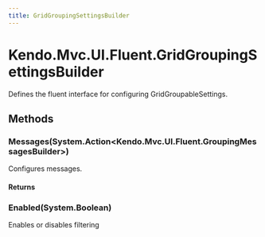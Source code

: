 ```yaml
---
title: GridGroupingSettingsBuilder
---
```


# Kendo.Mvc.UI.Fluent.GridGroupingSettingsBuilder
Defines the fluent interface for configuring GridGroupableSettings.




## Methods


### Messages(System.Action\<Kendo.Mvc.UI.Fluent.GroupingMessagesBuilder\>)
Configures messages.



#### Returns




### Enabled(System.Boolean)
Enables or disables filtering






